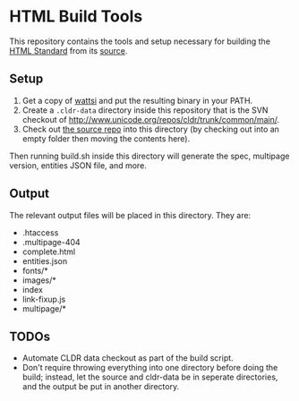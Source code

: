 # HTML Build Tools

This repository contains the tools and setup necessary for building the [HTML Standard](https://html.spec.whatwg.org/multipage/) from its [source](https://github.com/whatwg/html).

## Setup

1. Get a copy of [wattsi](https://github.com/whatwg/wattsi) and put the resulting binary in your PATH.
1. Create a `.cldr-data` directory inside this repository that is the SVN checkout of http://www.unicode.org/repos/cldr/trunk/common/main/.
1. Check out [the source repo](https://github.com/whatwg/html) into this directory (by checking out into an empty folder then moving the contents here).

Then running build.sh inside this directory will generate the spec, multipage version, entities JSON file, and more.

## Output

The relevant output files will be placed in this directory. They are:

- .htaccess
- .multipage-404
- complete.html
- entities.json
- fonts/*
- images/*
- index
- link-fixup.js
- multipage/*

## TODOs

- Automate CLDR data checkout as part of the build script.
- Don't require throwing everything into one directory before doing the build; instead, let the source and cldr-data be in seperate directories, and the output be put in another directory.
